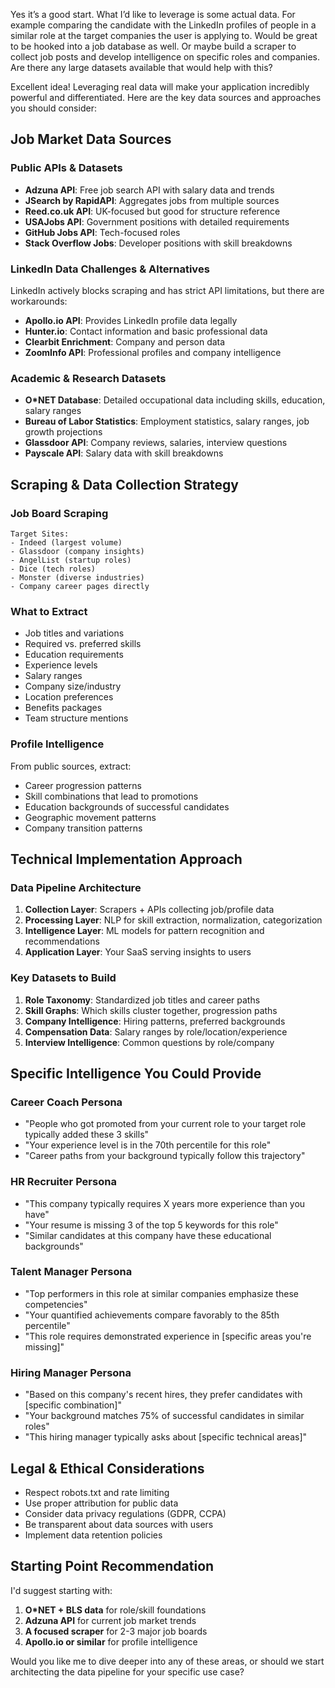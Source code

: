 Yes it’s a good start. What I’d like to leverage is some actual data. For example comparing the candidate with the LinkedIn profiles of people in a similar role at the target companies the user is applying to. Would be great to be hooked into a job database as well. Or maybe build a scraper to collect job posts and develop intelligence on specific roles and companies. Are there any large datasets available that would help with this?

Excellent idea! Leveraging real data will make your application incredibly powerful and differentiated. Here are the key data sources and approaches you should consider:

## Job Market Data Sources

### **Public APIs & Datasets**
- **Adzuna API**: Free job search API with salary data and trends
- **JSearch by RapidAPI**: Aggregates jobs from multiple sources
- **Reed.co.uk API**: UK-focused but good for structure reference
- **USAJobs API**: Government positions with detailed requirements
- **GitHub Jobs API**: Tech-focused roles
- **Stack Overflow Jobs**: Developer positions with skill breakdowns

### **LinkedIn Data Challenges & Alternatives**
LinkedIn actively blocks scraping and has strict API limitations, but there are workarounds:
- **Apollo.io API**: Provides LinkedIn profile data legally
- **Hunter.io**: Contact information and basic professional data
- **Clearbit Enrichment**: Company and person data
- **ZoomInfo API**: Professional profiles and company intelligence

### **Academic & Research Datasets**
- **O*NET Database**: Detailed occupational data including skills, education, salary ranges
- **Bureau of Labor Statistics**: Employment statistics, salary ranges, job growth projections
- **Glassdoor API**: Company reviews, salaries, interview questions
- **Payscale API**: Salary data with skill breakdowns

## Scraping & Data Collection Strategy

### **Job Board Scraping**
```
Target Sites:
- Indeed (largest volume)
- Glassdoor (company insights)
- AngelList (startup roles)
- Dice (tech roles)
- Monster (diverse industries)
- Company career pages directly
```

### **What to Extract**
- Job titles and variations
- Required vs. preferred skills
- Education requirements
- Experience levels
- Salary ranges
- Company size/industry
- Location preferences
- Benefits packages
- Team structure mentions

### **Profile Intelligence**
From public sources, extract:
- Career progression patterns
- Skill combinations that lead to promotions
- Education backgrounds of successful candidates
- Geographic movement patterns
- Company transition patterns

## Technical Implementation Approach

### **Data Pipeline Architecture**
1. **Collection Layer**: Scrapers + APIs collecting job/profile data
2. **Processing Layer**: NLP for skill extraction, normalization, categorization
3. **Intelligence Layer**: ML models for pattern recognition and recommendations
4. **Application Layer**: Your SaaS serving insights to users

### **Key Datasets to Build**
1. **Role Taxonomy**: Standardized job titles and career paths
2. **Skill Graphs**: Which skills cluster together, progression paths
3. **Company Intelligence**: Hiring patterns, preferred backgrounds
4. **Compensation Data**: Salary ranges by role/location/experience
5. **Interview Intelligence**: Common questions by role/company

## Specific Intelligence You Could Provide

### **Career Coach Persona**
- "People who got promoted from your current role to your target role typically added these 3 skills"
- "Your experience level is in the 70th percentile for this role"
- "Career paths from your background typically follow this trajectory"

### **HR Recruiter Persona**
- "This company typically requires X years more experience than you have"
- "Your resume is missing 3 of the top 5 keywords for this role"
- "Similar candidates at this company have these educational backgrounds"

### **Talent Manager Persona**  
- "Top performers in this role at similar companies emphasize these competencies"
- "Your quantified achievements compare favorably to the 85th percentile"
- "This role requires demonstrated experience in [specific areas you're missing]"

### **Hiring Manager Persona**
- "Based on this company's recent hires, they prefer candidates with [specific combination]"
- "Your background matches 75% of successful candidates in similar roles"
- "This hiring manager typically asks about [specific technical areas]"

## Legal & Ethical Considerations

- Respect robots.txt and rate limiting
- Use proper attribution for public data
- Consider data privacy regulations (GDPR, CCPA)
- Be transparent about data sources with users
- Implement data retention policies

## Starting Point Recommendation

I'd suggest starting with:
1. **O*NET + BLS data** for role/skill foundations
2. **Adzuna API** for current job market trends  
3. **A focused scraper** for 2-3 major job boards
4. **Apollo.io or similar** for profile intelligence

Would you like me to dive deeper into any of these areas, or should we start architecting the data pipeline for your specific use case?
